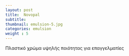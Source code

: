 ```yaml
---
layout: post
title:  Novopal
subtitle: 
thumbnail: emulsion-5.jpg 
categories: emulsion
weight : 5
---
```


Πλαστικό χρώμα υψηλής ποιότητας για επαγγελματίες